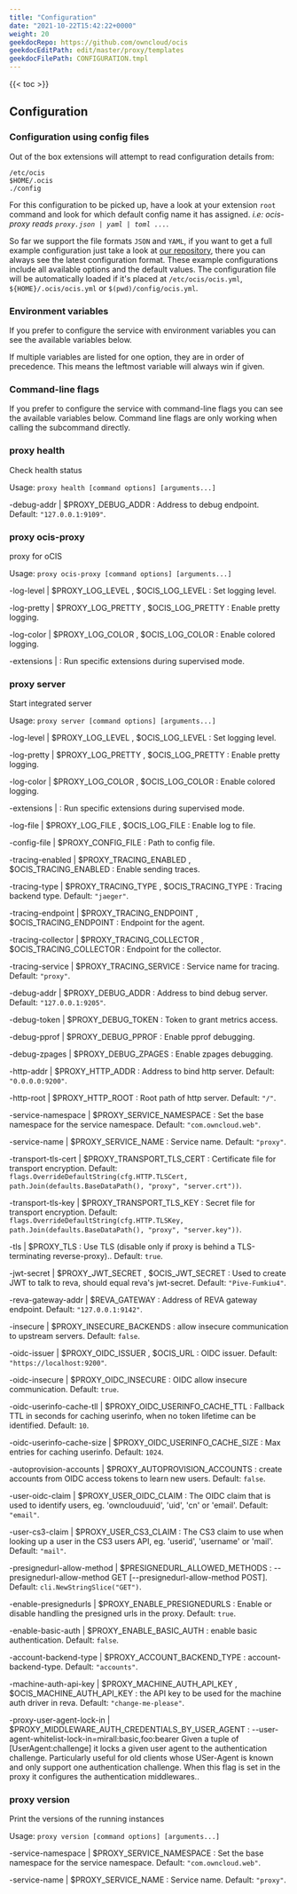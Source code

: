 ```yaml
---
title: "Configuration"
date: "2021-10-22T15:42:22+0000"
weight: 20
geekdocRepo: https://github.com/owncloud/ocis
geekdocEditPath: edit/master/proxy/templates
geekdocFilePath: CONFIGURATION.tmpl
---
```


{{< toc >}}

## Configuration

### Configuration using config files

Out of the box extensions will attempt to read configuration details from:

```console
/etc/ocis
$HOME/.ocis
./config
```

For this configuration to be picked up, have a look at your extension `root` command and look for which default config name it has assigned. *i.e: ocis-proxy reads `proxy.json | yaml | toml ...`*.

So far we support the file formats `JSON` and `YAML`, if you want to get a full example configuration just take a look at [our repository](https://github.com/owncloud/ocis/tree/master/proxy/config), there you can always see the latest configuration format. These example configurations include all available options and the default values. The configuration file will be automatically loaded if it's placed at `/etc/ocis/ocis.yml`, `${HOME}/.ocis/ocis.yml` or `$(pwd)/config/ocis.yml`.

### Environment variables

If you prefer to configure the service with environment variables you can see the available variables below.

If multiple variables are listed for one option, they are in order of precedence. This means the leftmost variable will always win if given.

### Command-line flags

If you prefer to configure the service with command-line flags you can see the available variables below. Command line flags are only working when calling the subcommand directly.

### proxy health

Check health status

Usage: `proxy health [command options] [arguments...]`






-debug-addr |  $PROXY_DEBUG_ADDR
: Address to debug endpoint. Default: `"127.0.0.1:9109"`.





































### proxy ocis-proxy

proxy for oCIS

Usage: `proxy ocis-proxy [command options] [arguments...]`


-log-level |  $PROXY_LOG_LEVEL , $OCIS_LOG_LEVEL
: Set logging level.


-log-pretty |  $PROXY_LOG_PRETTY , $OCIS_LOG_PRETTY
: Enable pretty logging.


-log-color |  $PROXY_LOG_COLOR , $OCIS_LOG_COLOR
: Enable colored logging.


-extensions | 
: Run specific extensions during supervised mode.






































### proxy server

Start integrated server

Usage: `proxy server [command options] [arguments...]`


-log-level |  $PROXY_LOG_LEVEL , $OCIS_LOG_LEVEL
: Set logging level.


-log-pretty |  $PROXY_LOG_PRETTY , $OCIS_LOG_PRETTY
: Enable pretty logging.


-log-color |  $PROXY_LOG_COLOR , $OCIS_LOG_COLOR
: Enable colored logging.


-extensions | 
: Run specific extensions during supervised mode.



-log-file |  $PROXY_LOG_FILE , $OCIS_LOG_FILE
: Enable log to file.


-config-file |  $PROXY_CONFIG_FILE
: Path to config file.


-tracing-enabled |  $PROXY_TRACING_ENABLED , $OCIS_TRACING_ENABLED
: Enable sending traces.


-tracing-type |  $PROXY_TRACING_TYPE , $OCIS_TRACING_TYPE
: Tracing backend type. Default: `"jaeger"`.


-tracing-endpoint |  $PROXY_TRACING_ENDPOINT , $OCIS_TRACING_ENDPOINT
: Endpoint for the agent.


-tracing-collector |  $PROXY_TRACING_COLLECTOR , $OCIS_TRACING_COLLECTOR
: Endpoint for the collector.


-tracing-service |  $PROXY_TRACING_SERVICE
: Service name for tracing. Default: `"proxy"`.


-debug-addr |  $PROXY_DEBUG_ADDR
: Address to bind debug server. Default: `"127.0.0.1:9205"`.


-debug-token |  $PROXY_DEBUG_TOKEN
: Token to grant metrics access.


-debug-pprof |  $PROXY_DEBUG_PPROF
: Enable pprof debugging.


-debug-zpages |  $PROXY_DEBUG_ZPAGES
: Enable zpages debugging.


-http-addr |  $PROXY_HTTP_ADDR
: Address to bind http server. Default: `"0.0.0.0:9200"`.


-http-root |  $PROXY_HTTP_ROOT
: Root path of http server. Default: `"/"`.


-service-namespace |  $PROXY_SERVICE_NAMESPACE
: Set the base namespace for the service namespace. Default: `"com.owncloud.web"`.


-service-name |  $PROXY_SERVICE_NAME
: Service name. Default: `"proxy"`.


-transport-tls-cert |  $PROXY_TRANSPORT_TLS_CERT
: Certificate file for transport encryption. Default: `flags.OverrideDefaultString(cfg.HTTP.TLSCert, path.Join(defaults.BaseDataPath(), "proxy", "server.crt"))`.


-transport-tls-key |  $PROXY_TRANSPORT_TLS_KEY
: Secret file for transport encryption. Default: `flags.OverrideDefaultString(cfg.HTTP.TLSKey, path.Join(defaults.BaseDataPath(), "proxy", "server.key"))`.


-tls |  $PROXY_TLS
: Use TLS (disable only if proxy is behind a TLS-terminating reverse-proxy).. Default: `true`.


-jwt-secret |  $PROXY_JWT_SECRET , $OCIS_JWT_SECRET
: Used to create JWT to talk to reva, should equal reva's jwt-secret. Default: `"Pive-Fumkiu4"`.


-reva-gateway-addr |  $REVA_GATEWAY
: Address of REVA gateway endpoint. Default: `"127.0.0.1:9142"`.


-insecure |  $PROXY_INSECURE_BACKENDS
: allow insecure communication to upstream servers. Default: `false`.


-oidc-issuer |  $PROXY_OIDC_ISSUER , $OCIS_URL
: OIDC issuer. Default: `"https://localhost:9200"`.


-oidc-insecure |  $PROXY_OIDC_INSECURE
: OIDC allow insecure communication. Default: `true`.


-oidc-userinfo-cache-tll |  $PROXY_OIDC_USERINFO_CACHE_TTL
: Fallback TTL in seconds for caching userinfo, when no token lifetime can be identified. Default: `10`.


-oidc-userinfo-cache-size |  $PROXY_OIDC_USERINFO_CACHE_SIZE
: Max entries for caching userinfo. Default: `1024`.


-autoprovision-accounts |  $PROXY_AUTOPROVISION_ACCOUNTS
: create accounts from OIDC access tokens to learn new users. Default: `false`.


-user-oidc-claim |  $PROXY_USER_OIDC_CLAIM
: The OIDC claim that is used to identify users, eg. 'ownclouduuid', 'uid', 'cn' or 'email'. Default: `"email"`.


-user-cs3-claim |  $PROXY_USER_CS3_CLAIM
: The CS3 claim to use when looking up a user in the CS3 users API, eg. 'userid', 'username' or 'mail'. Default: `"mail"`.


-presignedurl-allow-method |  $PRESIGNEDURL_ALLOWED_METHODS
: --presignedurl-allow-method GET [--presignedurl-allow-method POST]. Default: `cli.NewStringSlice("GET")`.


-enable-presignedurls |  $PROXY_ENABLE_PRESIGNEDURLS
: Enable or disable handling the presigned urls in the proxy. Default: `true`.


-enable-basic-auth |  $PROXY_ENABLE_BASIC_AUTH
: enable basic authentication. Default: `false`.


-account-backend-type |  $PROXY_ACCOUNT_BACKEND_TYPE
: account-backend-type. Default: `"accounts"`.


-machine-auth-api-key |  $PROXY_MACHINE_AUTH_API_KEY , $OCIS_MACHINE_AUTH_API_KEY
: the API key to be used for the machine auth driver in reva. Default: `"change-me-please"`.


-proxy-user-agent-lock-in |  $PROXY_MIDDLEWARE_AUTH_CREDENTIALS_BY_USER_AGENT
: --user-agent-whitelist-lock-in=mirall:basic,foo:bearer Given a tuple of [UserAgent:challenge] it locks a given user agent to the authentication challenge. Particularly useful for old clients whose USer-Agent is known and only support one authentication challenge. When this flag is set in the proxy it configures the authentication middlewares..



### proxy version

Print the versions of the running instances

Usage: `proxy version [command options] [arguments...]`









































-service-namespace |  $PROXY_SERVICE_NAMESPACE
: Set the base namespace for the service namespace. Default: `"com.owncloud.web"`.


-service-name |  $PROXY_SERVICE_NAME
: Service name. Default: `"proxy"`.

